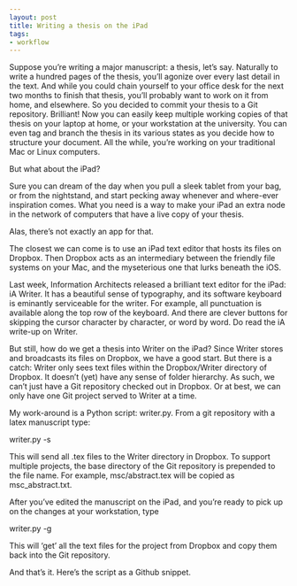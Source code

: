 ```yaml
---
layout: post
title: Writing a thesis on the iPad
tags:
- workflow
---
```

Suppose you’re writing a major manuscript: a thesis, let’s say. Naturally to write a hundred pages of the thesis, you’ll agonize over every last detail in the text. And while you could chain yourself to your office desk for the next two months to finish that thesis, you’ll probably want to work on it from home, and elsewhere. So you decided to commit your thesis to a Git repository. Brilliant! Now you can easily keep multiple working copies of that thesis on your laptop at home, or your workstation at the university. You can even tag and branch the thesis in its various states as you decide how to structure your document. All the while, you’re working on your traditional Mac or Linux computers.

But what about the iPad?

Sure you can dream of the day when you pull a sleek tablet from your bag, or from the nightstand, and start pecking away whenever and where-ever inspiration comes. What you need is a way to make your iPad an extra node in the network of computers that have a live copy of your thesis.

Alas, there’s not exactly an app for that.

The closest we can come is to use an iPad text editor that hosts its files on Dropbox. Then Dropbox acts as an intermediary between the friendly file systems on your Mac, and the myseterious one that lurks beneath the iOS.

Last week, Information Architects released a brilliant text editor for the iPad: iA Writer. It has a beautiful sense of typography, and its software keyboard is eminantly serviceable for the writer. For example, all punctuation is available along the top row of the keyboard. And there are clever buttons for skipping the cursor character by character, or word by word. Do read the iA write-up on Writer.

But still, how do we get a thesis into Writer on the iPad? Since Writer stores and broadcasts its files on Dropbox, we have a good start. But there is a catch: Writer only sees text files within the Dropbox/Writer directory of Dropbox. It doesn’t (yet) have any sense of folder hierarchy. As such, we can’t just have a Git repository checked out in Dropbox. Or at best, we can only have one Git project served to Writer at a time.

My work-around is a Python script: writer.py. From a git repository with a latex manuscript type:

writer.py -s

This will send all .tex files to the Writer directory in Dropbox. To support multiple projects, the base directory of the Git repository is prepended to the file name. For example, msc/abstract.tex will be copied as msc_abstract.txt.

After you’ve edited the manuscript on the iPad, and you’re ready to pick up on the changes at your workstation, type

writer.py -g

This will ‘get’ all the text files for the project from Dropbox and copy them back into the Git repository.

And that’s it. Here’s the script as a Github snippet.

 
